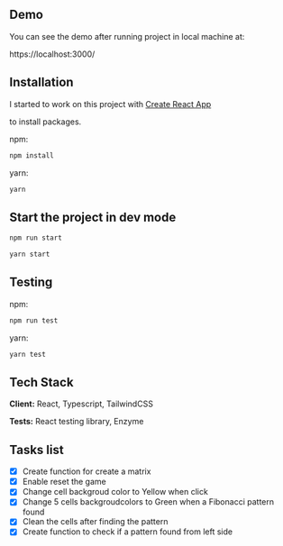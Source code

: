 ## Demo

You can see the demo after running project in local machine at:

https://localhost:3000/

## Installation

I started to work on this project with [Create React App](https://github.com/facebook/create-react-app)

to install packages.

npm:

```bash
npm install
```

yarn:

```bash
yarn
```

## Start the project in dev mode

```bash
npm run start
```

```bash
yarn start
```

## Testing

npm:

```bash
npm run test
```

yarn:

```bash
yarn test
```

## Tech Stack

**Client:** React, Typescript, TailwindCSS

**Tests:** React testing library, Enzyme

## Tasks list

- [x] Create function for create a matrix
- [x] Enable reset the game
- [x] Change cell backgroud color to Yellow when click
- [x] Change 5 cells backgroudcolors to Green when a Fibonacci pattern found
- [x] Clean the cells after finding the pattern
- [x] Create function to check if a pattern found from left side

